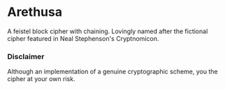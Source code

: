 # Arethusa
A feistel block cipher with chaining. Lovingly named after the fictional cipher featured in Neal Stephenson's Cryptnomicon.

### Disclaimer

Although an implementation of a genuine cryptographic scheme, you the cipher at your own risk.
